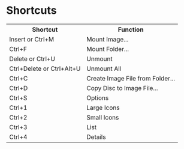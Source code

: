 # Shortcuts

<table>
<tbody><tr><th>Shortcut</th><th>Function</th></tr>
<tr><td>Insert or Ctrl+M</td><td>Mount Image...</td></tr>
<tr><td>Ctrl+F</td><td>Mount Folder...</td></tr>
<tr><td>Delete or Ctrl+U</td><td>Unmount</td></tr>
<tr><td>Ctrl+Delete or Ctrl+Alt+U</td><td>Unmount All</td></tr>
<tr><td>Ctrl+C</td><td>Create Image File from Folder...</td></tr>
<tr><td>Ctrl+D</td><td>Copy Disc to Image File...</td></tr>
<tr><td>Ctrl+S</td><td>Options</td></tr>
<tr><td>Ctrl+1</td><td>Large Icons</td></tr>
<tr><td>Ctrl+2</td><td>Small Icons</td></tr>
<tr><td>Ctrl+3</td><td>List</td></tr>
<tr><td>Ctrl+4</td><td>Details</td></tr>
</tbody></table>